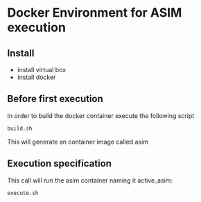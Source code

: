 # Docker Environment for ASIM execution

## Install

  * install virtual box
  * install docker

## Before first execution

In order to build the docker container execute the following script

```bash
build.sh
```

This will generate an container image called asim

## Execution specification

This call will run the asim container naming it active_asim:

```bash
execute.sh
```
